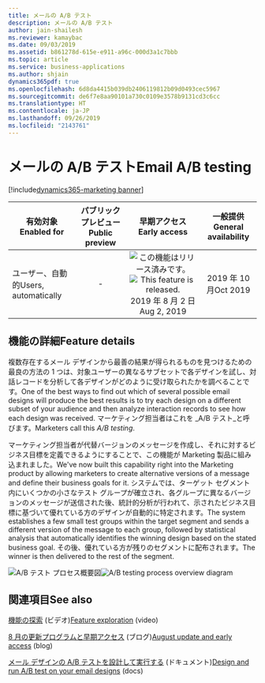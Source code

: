 ```yaml
---
title: メールの A/B テスト
description: メールの A/B テスト
author: jain-shailesh
ms.reviewer: kamaybac
ms.date: 09/03/2019
ms.assetid: b861278d-615e-e911-a96c-000d3a1c7bbb
ms.topic: article
ms.service: business-applications
ms.author: shjain
dynamics365pdf: true
ms.openlocfilehash: 6d8da4415b039db2406119812b09d0493cec5967
ms.sourcegitcommit: de6f7e8aa90101a730c0109e3578b9131cd3c6cc
ms.translationtype: HT
ms.contentlocale: ja-JP
ms.lasthandoff: 09/26/2019
ms.locfileid: "2143761"
---
```

# <a name="email-ab-testing"></a><span data-ttu-id="0e4a7-103">メールの A/B テスト</span><span class="sxs-lookup"><span data-stu-id="0e4a7-103">Email A/B testing</span></span>
[!include[dynamics365-marketing banner](../includes/dynamics365-marketing.md)]

| <span data-ttu-id="0e4a7-104">有効対象</span><span class="sxs-lookup"><span data-stu-id="0e4a7-104">Enabled for</span></span>    |  <span data-ttu-id="0e4a7-105">パブリック プレビュー</span><span class="sxs-lookup"><span data-stu-id="0e4a7-105">Public preview</span></span> | <span data-ttu-id="0e4a7-106">早期アクセス</span><span class="sxs-lookup"><span data-stu-id="0e4a7-106">Early access</span></span> | <span data-ttu-id="0e4a7-107">一般提供</span><span class="sxs-lookup"><span data-stu-id="0e4a7-107">General availability</span></span> | 
| ---------- | :----------: |:----------: |:----------: |
|<span data-ttu-id="0e4a7-108">ユーザー、自動的</span><span class="sxs-lookup"><span data-stu-id="0e4a7-108">Users, automatically</span></span>|-|<span data-ttu-id="0e4a7-109">![この機能はリリース済みです。](/dynamics365-release-plan/media/green-checkmark.png "この機能はリリース済みです。")</span><span class="sxs-lookup"><span data-stu-id="0e4a7-109">![This feature is released.](/dynamics365-release-plan/media/green-checkmark.png "This feature is released.")</span></span> <span data-ttu-id="0e4a7-110">2019 年 8 月 2 日</span><span class="sxs-lookup"><span data-stu-id="0e4a7-110">Aug 2, 2019</span></span>| <span data-ttu-id="0e4a7-111">2019 年 10 月</span><span class="sxs-lookup"><span data-stu-id="0e4a7-111">Oct 2019</span></span>|






## <a name="feature-details"></a><span data-ttu-id="0e4a7-112">機能の詳細</span><span class="sxs-lookup"><span data-stu-id="0e4a7-112">Feature details</span></span>
<!--feature detail start -->
<span data-ttu-id="0e4a7-113">複数存在するメール デザインから最善の結果が得られるものを見つけるための最良の方法の 1 つは、対象ユーザーの異なるサブセットで各デザインを試し、対話レコードを分析して各デザインがどのように受け取られたかを調べることです。</span><span class="sxs-lookup"><span data-stu-id="0e4a7-113">One of the best ways to find out which of several possible email designs will produce the best results is to try each design on a different subset of your audience and then analyze interaction records to see how each design was received.</span></span> <span data-ttu-id="0e4a7-114">マーケティング担当者はこれを _A/B テスト_と呼びます。</span><span class="sxs-lookup"><span data-stu-id="0e4a7-114">Marketers call this _A/B testing_.</span></span> 

<span data-ttu-id="0e4a7-115">マーケティング担当者が代替バージョンのメッセージを作成し、それに対するビジネス目標を定義できるようにすることで、この機能が Marketing 製品に組み込まれました。</span><span class="sxs-lookup"><span data-stu-id="0e4a7-115">We've now built this capability right into the Marketing product by allowing marketers to create alternative versions of a message and define their business goals for it.</span></span> <span data-ttu-id="0e4a7-116">システムでは、ターゲット セグメント内にいくつかの小さなテスト グループが確立され、各グループに異なるバージョンのメッセージが送信された後、統計的分析が行われて、示されたビジネス目標に基づいて優れている方のデザインが自動的に特定されます。</span><span class="sxs-lookup"><span data-stu-id="0e4a7-116">The system establishes a few small test groups within the target segment and sends a different version of the message to each group, followed by statistical analysis that automatically identifies the winning design based on the stated business goal.</span></span> <span data-ttu-id="0e4a7-117">その後、優れている方が残りのセグメントに配布されます。</span><span class="sxs-lookup"><span data-stu-id="0e4a7-117">The winner is then delivered to the rest of the segment.</span></span>
<!--feature detail end -->

<span data-ttu-id="0e4a7-118">![A/B テスト プロセス概要図](media/a-b-testing.png "A/B テスト プロセス概要図")</span><span class="sxs-lookup"><span data-stu-id="0e4a7-118">![A/B testing process overview diagram](media/a-b-testing.png "A/B testing process overview diagram")</span></span>
<!-- Picture 1 -->











## <a name="see-also"></a><span data-ttu-id="0e4a7-119">関連項目</span><span class="sxs-lookup"><span data-stu-id="0e4a7-119">See also</span></span>
<span data-ttu-id="0e4a7-120">[機能の探索](https://aka.ms/rogm19RW2ROV2) (ビデオ)</span><span class="sxs-lookup"><span data-stu-id="0e4a7-120">[Feature exploration](https://aka.ms/rogm19RW2ROV2) (video)</span></span>

<span data-ttu-id="0e4a7-121">[8 月の更新プログラムと早期アクセス](https://cloudblogs.microsoft.com/dynamics365/it/2019/08/03/dynamics-365-for-marketing-august-update-and-early-access-are-rolling-out-now/) (ブログ)</span><span class="sxs-lookup"><span data-stu-id="0e4a7-121">[August update and early access](https://cloudblogs.microsoft.com/dynamics365/it/2019/08/03/dynamics-365-for-marketing-august-update-and-early-access-are-rolling-out-now/) (blog)</span></span>

<span data-ttu-id="0e4a7-122">[メール デザインの A/B テストを設計して実行する](https://docs.microsoft.com/dynamics365/customer-engagement/marketing/email-a-b-testing) (ドキュメント)</span><span class="sxs-lookup"><span data-stu-id="0e4a7-122">[Design and run A/B test on your email designs](https://docs.microsoft.com/dynamics365/customer-engagement/marketing/email-a-b-testing) (docs)</span></span>
